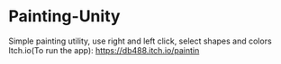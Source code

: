 # Painting-Unity
Simple painting utility, use right and left click, select shapes and colors
Itch.io(To run the app):
https://db488.itch.io/paintin
